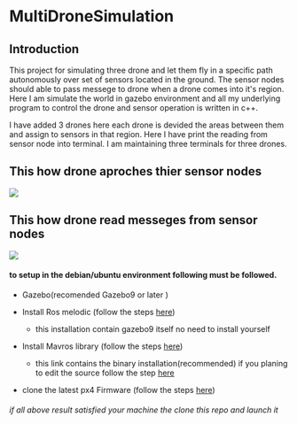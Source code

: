 # MultiDroneSimulation
## Introduction
  This project for simulating three drone and let them fly in a specific path autonomously over set of sensors located in the 
ground. The sensor nodes should able to pass messege to drone when a drone comes into it's region. Here I am simulate the world in gazebo environment and all my underlying program to control the drone and sensor operation is written in c++.


I have added 3 drones here each drone is devided the areas between them and assign to sensors in that region. Here I have print the reading from sensor node into terminal. I am maintaining three terminals for three drones.



## This how drone aproches thier sensor nodes
![](images/drone_aproach_sensor_clear.gif)

## This how drone read messeges from sensor nodes
![](images/sample_read_message.gif)

#### to setup in the debian/ubuntu  environment following must be followed.
* Gazebo(recomended Gazebo9 or later )

* Install Ros melodic (follow the steps [here](https://dev.px4.io/master/en/setup/dev_env_linux_ubuntu.html#rosgazebo))
  - this installation contain gazebo9 itself no need to install yourself
  
* Install Mavros library (follow the steps [here](https://dev.px4.io/v1.9.0/en/ros/mavros_installation.html#binary-installation-debian--ubuntu)) 
  - this link contains the binary installation(recommended) if you planing to edit the source follow the step [here](https://dev.px4.io/v1.9.0/en/ros/mavros_installation.html#source-installation)
  
* clone the latest px4 Firmware (follow the steps [here](https://dev.px4.io/master/en/simulation/multi_vehicle_simulation_gazebo.html#build-and-test )) 

###### if all above result satisfied your machine the clone this repo and launch it
